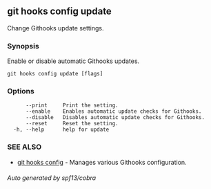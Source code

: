 ## git hooks config update

Change Githooks update settings.

### Synopsis

Enable or disable automatic Githooks updates.

```
git hooks config update [flags]
```

### Options

```
      --print     Print the setting.
      --enable    Enables automatic update checks for Githooks.
      --disable   Disables automatic update checks for Githooks.
      --reset     Reset the setting.
  -h, --help      help for update
```

### SEE ALSO

* [git hooks config](git_hooks_config.md)	 - Manages various Githooks configuration.

###### Auto generated by spf13/cobra 
